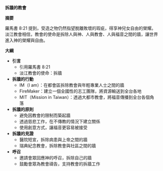 **拆牆的教會**

**摘要**

羅馬書 8:21 提到，受造之物仍然指望脫離敗壞的瑕疵，得享神兒女自由的榮耀。淡江教會相信，教會的使命是拆除人與神、人與教會、人與福音之間的牆，讓世界進入神的榮耀與自由。

**大綱**

* **引言**
    * 引用羅馬書 8:21
    * 淡江教會的使命：拆牆
* **拆牆的行動**
    * IM（I am）：在都會區拆除教會與年輕專業人士之間的牆
    * FireMaker：建立一個全國性的志工團隊，將資源輸送到全台各地
    * MIT（Mission in Taiwan）：透過大都市教會，將福音傳播到全台各個角落
* **拆牆的原則**
    * 避免因教會的限制而築起牆
    * 透過慈悲工作，在不傳教的情況下建立關係
    * 使用創意方式，讓福音更容易被接受
* **拆牆的見證**
    * 醫院短宣，拆除病患與上帝之間的牆
    * 瑞典紀念教會，拆除教會與社區之間的牆
* **呼召**
    * 邀請會眾回應神的呼召，拆除自己的牆
    * 鼓勵會眾為教會禱告，支持教會的拆牆工作